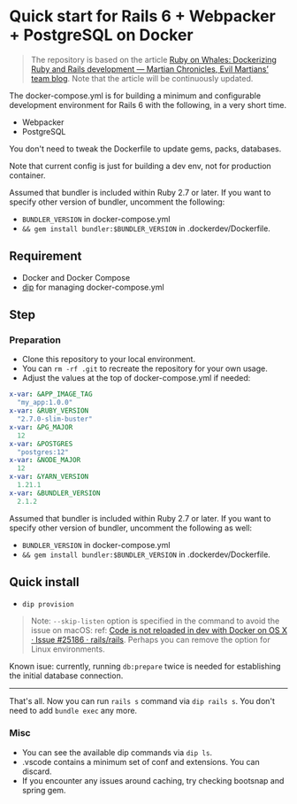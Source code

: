 # Quick start for Rails 6 + Webpacker + PostgreSQL on Docker

> The repository is based on the article [Ruby on Whales: Dockerizing Ruby and Rails development — Martian Chronicles, Evil Martians’ team blog](https://evilmartians.com/chronicles/ruby-on-whales-docker-for-ruby-rails-development). Note that the article will be continuously updated.

The docker-compose.yml is for building a minimum and configurable development environment for Rails 6 with the following, in a very short time.

- Webpacker
- PostgreSQL

You don't need to tweak the Dockerfile to update gems, packs, databases.

Note that current config is just for building a dev env, not for production container.

Assumed that bundler is included within Ruby 2.7 or later. If you want to specify other version of bundler, uncomment the following:

- `BUNDLER_VERSION` in docker-compose.yml
- `&& gem install bundler:$BUNDLER_VERSION` in .dockerdev/Dockerfile.

## Requirement

- Docker and Docker Compose
- [dip](https://github.com/bibendi/dip) for managing docker-compose.yml

## Step

### Preparation

- Clone this repository to your local environment.
- You can `rm -rf .git` to recreate the repository for your own usage.
- Adjust the values at the top of docker-compose.yml if needed:

```yaml
x-var: &APP_IMAGE_TAG
  "my_app:1.0.0"
x-var: &RUBY_VERSION
  "2.7.0-slim-buster"
x-var: &PG_MAJOR
  12
x-var: &POSTGRES
  "postgres:12"
x-var: &NODE_MAJOR
  12
x-var: &YARN_VERSION
  1.21.1
x-var: &BUNDLER_VERSION
  2.1.2
```

Assumed that bundler is included within Ruby 2.7 or later. If you want to specify other version of bundler, uncomment the following as well:

- `BUNDLER_VERSION` in docker-compose.yml
- `&& gem install bundler:$BUNDLER_VERSION` in .dockerdev/Dockerfile.

## Quick install

- `dip provision`

> Note: `--skip-listen` option is specified in the command to avoid the issue on macOS:
> ref: [Code is not reloaded in dev with Docker on OS X · Issue \#25186 · rails/rails](https://github.com/rails/rails/issues/25186). Perhaps you can remove the option for Linux environments.

Known isue: currently, running `db:prepare` twice is needed for establishing the initial database connection.

--------

That's all. Now you can run `rails s` command via `dip rails s`. You don't need to add `bundle exec` any more.

### Misc

- You can see the available dip commands via `dip ls`.
- .vscode contains a minimum set of conf and extensions. You can discard.
- If you encounter any issues around caching, try checking bootsnap and spring gem.
